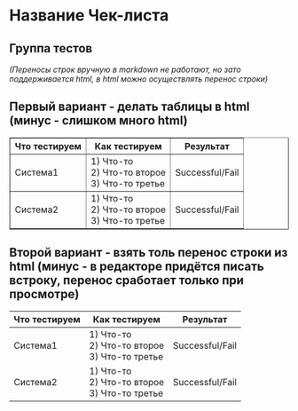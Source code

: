 # Название Чек-листа
## Группа тестов
*(Переносы строк вручную в markdown не работают, но зато поддерживается html, в html можно осуществлять перенос строки)*
## Первый вариант - делать таблицы в html (минус - слишком много html)
<table width="100%" border="1" cellpadding="4" cellspacing="0">
   <tr>
    <th> Что тестируем <th> Как тестируем <th> Результат 
                                                         <!-- - Это комментарий -->
   <tr>                                                  <!-- <tr> - это новая строка в таблице -->
    <td> Система1                                        <!-- <td> - это новая ячейка в строке-->
    <td>1) Что-то <br>                                   <!-- <br> - это перенос строки-->
        2) Что-то второе <br>
        3) Что-то третье <br>
    <td >Successful/Fail
       
  <tr>
    <td> Система2
    <td>1) Что-то <br> 
        2) Что-то второе <br>
        3) Что-то третье <br>
    <td> Successful/Fail
  </table>
  
## Второй вариант - взять толь перенос строки из html (минус - в редакторе придётся писать встроку, перенос сработает только при просмотре)

|Что тестируем | Как тестируем | Результат|
|---- |-----|-----|
|  Система1 | 1) Что-то <br> 2) Что-то второе <br> 3) Что-то третье <br>  |Successful/Fail|
|  Система2 | 1) Что-то <br> 2) Что-то второе <br> 3) Что-то третье <br>  |Successful/Fail|


